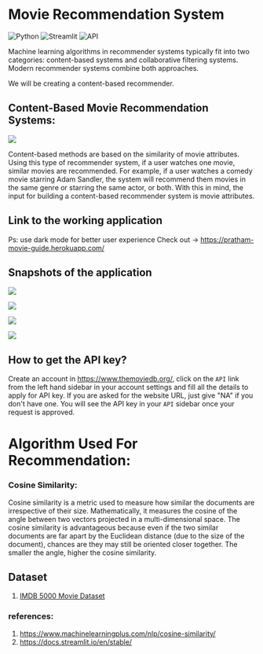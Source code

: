 # Movie Recommendation System

![Python](https://img.shields.io/badge/Python-3.9-blueviolet)
![Streamlit](https://static.streamlit.io/badges/streamlit_badge_black_white.svg)
![API](https://img.shields.io/badge/API-TMDB-fcba03)

Machine learning algorithms in recommender systems typically fit into two categories: content-based systems and collaborative filtering systems. Modern recommender systems combine both approaches.

We will be creating a content-based recommender.

## Content-Based Movie Recommendation Systems:

![](https://github.com/pr-atha-m/Movie_recommendation_system/blob/main/Images/Content1.png)

Content-based methods are based on the similarity of movie attributes. Using this type of recommender system, if a user watches one movie, similar movies are recommended. For example, if a user watches a comedy movie starring Adam Sandler, the system will recommend them movies in the same genre or starring the same actor, or both. With this in mind, the input for building a content-based recommender system is movie attributes.

## Link to the working application
Ps: use dark mode for better user experience
Check out -> https://pratham-movie-guide.herokuapp.com/

## Snapshots of the application


![](https://github.com/pr-atha-m/Movie_recommendation_system/blob/main/Images/Screenshot_20211001-173712.png)

 
![](https://github.com/pr-atha-m/Movie_recommendation_system/blob/main/Images/Screenshot_20211001-173728.png)


![](https://github.com/pr-atha-m/Movie_recommendation_system/blob/main/Images/Screenshot_20211001-173744.png)


![](https://github.com/pr-atha-m/Movie_recommendation_system/blob/main/Images/Screenshot_20211001-173758.png)

## How to get the API key?

Create an account in https://www.themoviedb.org/, click on the `API` link from the left hand sidebar in your account settings and fill all the details to apply for API key. If you are asked for the website URL, just give "NA" if you don't have one. You will see the API key in your `API` sidebar once your request is approved.

# Algorithm Used For Recommendation:

### Cosine Similarity:
Cosine similarity is a metric used to measure how similar the documents are irrespective of their size. Mathematically, it measures the cosine of the angle between two vectors projected in a multi-dimensional space. The cosine similarity is advantageous because even if the two similar documents are far apart by the Euclidean distance (due to the size of the document), chances are they may still be oriented closer together. The smaller the angle, higher the cosine similarity.


## Dataset 
1. [IMDB 5000 Movie Dataset](https://www.kaggle.com/carolzhangdc/imdb-5000-movie-dataset)


### references:
1. https://www.machinelearningplus.com/nlp/cosine-similarity/
2. https://docs.streamlit.io/en/stable/

